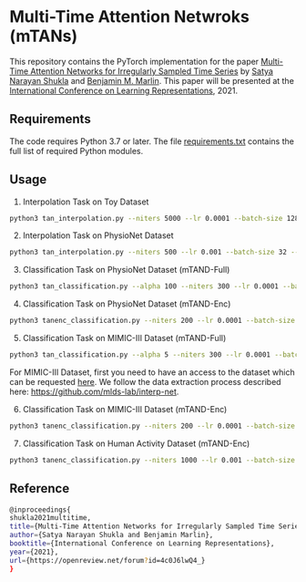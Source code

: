 # Multi-Time Attention Netwroks (mTANs)
This repository contains the PyTorch implementation for the paper [Multi-Time Attention Networks for Irregularly Sampled Time Series](https://openreview.net/forum?id=4c0J6lwQ4_) by [Satya Narayan Shukla](https://satyanshukla.github.io/) and [Benjamin M. Marlin](https://people.cs.umass.edu/~marlin). This paper will be presented at the [International Conference on Learning Representations](https://iclr.cc/), 2021. 

## Requirements
The code requires Python 3.7 or later. The file [requirements.txt](requirements.txt) contains the full list of
required Python modules.

## Usage

1. Interpolation Task on Toy Dataset
```bash
python3 tan_interpolation.py --niters 5000 --lr 0.0001 --batch-size 128 --rec-hidden 32 --latent-dim 1 --length 20 --enc mtan_rnn --dec mtan_rnn --n 1000  --gen-hidden 50 --save 1 --k-iwae 5 --std 0.01 --norm --learn-emb --kl --seed 0 --num-ref-points 20 --dataset toy
```

2. Interpolation Task on PhysioNet Dataset 
```bash
python3 tan_interpolation.py --niters 500 --lr 0.001 --batch-size 32 --rec-hidden 64 --latent-dim 16 --quantization 0.016  --enc mtan_rnn --dec mtan_rnn --n 8000  --gen-hidden 50 --save 1 --k-iwae 5 --std 0.01 --norm --learn-emb --kl --seed 0 --num-ref-points 64 --dataset physionet --sample-tp 0.9
```

3. Classification Task on PhysioNet Dataset (mTAND-Full)
```bash
python3 tan_classification.py --alpha 100 --niters 300 --lr 0.0001 --batch-size 50 --rec-hidden 256 --gen-hidden 50 --latent-dim 20 --enc mtan_rnn --dec mtan_rnn --n 8000 --quantization 0.016 --save 1 --classif --norm --kl --learn-emb --k-iwae 1 --dataset physionet
```

4. Classification Task on PhysioNet Dataset (mTAND-Enc)
```bash
python3 tanenc_classification.py --niters 200 --lr 0.0001 --batch-size 128 --rec-hidden 128 --enc mtan_enc --n 8000 --quantization 0.016 --save 1 --classif --num-heads 1 --learn-emb --dataset physionet --seed 0
```

5. Classification Task on MIMIC-III Dataset (mTAND-Full)
```bash
python3 tan_classification.py --alpha 5 --niters 300 --lr 0.0001 --batch-size 128 --rec-hidden 256 --gen-hidden 50 --latent-dim 128 --enc mtan_rnn --dec mtan_rnn   --save 1 --classif --norm --learn-emb --k-iwae 1 --dataset mimiciii
```
For MIMIC-III Dataset, first you need to have an access to the dataset which can be requested [here](https://mimic.physionet.org/gettingstarted/access/). We follow the data extraction process described here: https://github.com/mlds-lab/interp-net. 

6. Classification  Task on MIMIC-III Dataset (mTAND-Enc)

```bash
python3 tanenc_classification.py --niters 200 --lr 0.0001 --batch-size 256 --rec-hidden 256 --enc mtan_enc  --quantization 0.016 --save 1 --classif --num-heads 1 --learn-emb --dataset mimiciii --seed 0
```
7. Classification  Task on Human Activity Dataset (mTAND-Enc)
```bash
python3 tanenc_classification.py --niters 1000 --lr 0.001 --batch-size 256 --rec-hidden 512 --enc mtan_enc_activity  --quantization 0.016 --save 1 --classif --num-heads 1 --learn-emb --dataset activity --seed 0 --classify-pertp
```
## Reference
```bash
@inproceedings{
shukla2021multitime,
title={Multi-Time Attention Networks for Irregularly Sampled Time Series},
author={Satya Narayan Shukla and Benjamin Marlin},
booktitle={International Conference on Learning Representations},
year={2021},
url={https://openreview.net/forum?id=4c0J6lwQ4_}
}
```
